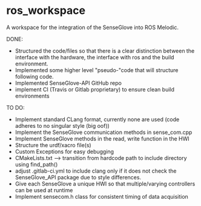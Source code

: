 # ros_workspace

A workspace for the integration of the SenseGlove into ROS Melodic. 

DONE:
* Structured the code/files so that there is a clear distinction between the interface with the hardware, the interface with ros and the build environment.
* Implemented some higher level "pseudo-"code that will structure following code. 
* Implemented SenseGlove-API GitHub repo
* implement CI (Travis or Gitlab proprietary) to ensure clean build environments

TO DO:
* Implement standard CLang format, currently none are used (code adheres to no singular style (big oof))
* Implement the SenseGlove communication methods in sense_com.cpp
* Implement SenseGlove methods in the read, write function in the HWI
* Structure the urdf/xacro file(s)
* Custom Exceptions for easy debugging
* CMakeLists.txt --> transition from hardcode path to include directory using find_path()
* adjust .gitlab-ci.yml to include clang only if it does not check the SenseGlove_API package due to style differences.
* Give each SenseGlove a unique HWI so that multiple/varying controllers can be used at runtime
* Implement sensecom.h class for consistent timing of data acquisition